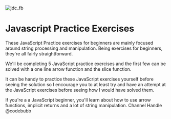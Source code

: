 ![jdc_fb](https://user-images.githubusercontent.com/55994508/222021537-9aeac08b-de60-4006-b9e6-9a77247eca3b.png)

# Javascript Practice Exercises

These JavaScript Practice exercises for beginners are mainly focused around string processing and manipulation.  Being exercises for beginners, they're all fairly straightforward.

 We'll be completing 5 JavaScript practice exercises and the first few can be solved with a one line arrow function and the slice function.

It can be handy to practice these JavaScript exercises yourself before seeing the solution so I encourage you to at least try and have an attempt at the JavaScript exercises before seeing how I would have solved them.

If you're a a JavaScript beginner, you'll learn about how to use arrow functions, implicit returns and a lot of string manipulation. Channel Handle @codebubb

